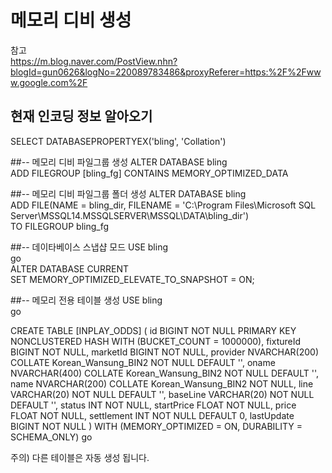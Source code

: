 # 메모리 디비 생성
참고  
https://m.blog.naver.com/PostView.nhn?blogId=gun0626&logNo=220089783486&proxyReferer=https:%2F%2Fwww.google.com%2F

## 현재 인코딩 정보 알아오기
SELECT DATABASEPROPERTYEX('bling', 'Collation')

##-- 메모리 디비 파일그룹 생성
ALTER DATABASE bling  
ADD FILEGROUP [bling_fg] CONTAINS MEMORY_OPTIMIZED_DATA

##-- 메모리 디비 파일그룹 폴더 생성
ALTER DATABASE bling  
ADD FILE(NAME = bling_dir, FILENAME = 'C:\Program Files\Microsoft SQL Server\MSSQL14.MSSQLSERVER\MSSQL\DATA\bling_dir')  
TO FILEGROUP bling_fg

##-- 데이타베이스 스냅샵 모드
USE bling    
go  
ALTER DATABASE CURRENT  
    SET MEMORY_OPTIMIZED_ELEVATE_TO_SNAPSHOT = ON;

##-- 메모리 전용 테이블 생성
USE bling  
go

CREATE TABLE [INPLAY_ODDS] (
	id BIGINT NOT NULL PRIMARY KEY NONCLUSTERED HASH WITH (BUCKET_COUNT = 1000000),
	fixtureId BIGINT NOT NULL,
	marketId BIGINT NOT NULL,
	provider NVARCHAR(200) COLLATE Korean_Wansung_BIN2 NOT NULL DEFAULT '',
	oname NVARCHAR(400) COLLATE Korean_Wansung_BIN2 NOT NULL DEFAULT '',
	name NVARCHAR(200) COLLATE Korean_Wansung_BIN2 NOT NULL,
	line VARCHAR(20) NOT NULL DEFAULT '',
    baseLine VARCHAR(20) NOT NULL DEFAULT '',
    status INT NOT NULL,
	startPrice FLOAT NOT NULL,
    price FLOAT NOT NULL,
    settlement INT NOT NULL DEFAULT 0,
    lastUpdate BIGINT NOT NULL
) WITH (MEMORY_OPTIMIZED = ON, DURABILITY = SCHEMA_ONLY)
go

주의) 다른 테이블은 자동 생성 됩니다.

